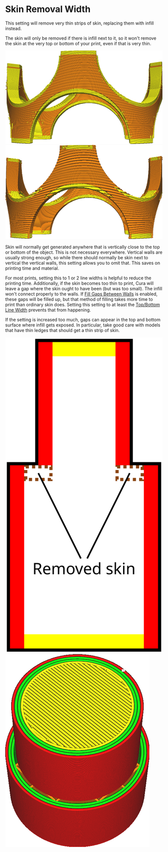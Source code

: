 Skin Removal Width
====
This setting will remove very thin strips of skin, replacing them with infill instead.

The skin will only be removed if there is infill next to it, so it won't remove the skin at the very top or bottom of your print, even if that is very thin.

<!--screenshot {
"image_path": "skin_preshrink_original.png",
"models": [{"script": "stature_symmetrical.scad"}],
"camera_position": [104, -7, 4],
"settings": {
    "wall_line_count": 0,
    "infill_wall_line_count": 1,
    "bottom_skin_preshrink": 0,
    "top_skin_preshrink": 0,
    "max_skin_angle_for_expansion": 89
},
"colours": 32
}-->
<!--screenshot {
"image_path": "skin_preshrink_shrunk.png",
"models": [{"script": "stature_symmetrical.scad"}],
"camera_position": [104, -7, 4],
"settings": {
    "wall_line_count": 0,
    "infill_wall_line_count": 1,
    "bottom_skin_preshrink": 1,
    "top_skin_preshrink": 1,
    "max_skin_angle_for_expansion": 89
},
"colours": 32
}-->
![Not removing any skin](images/skin_preshrink_original.png)
![Thin strips are removed](images/skin_preshrink_shrunk.png)

Skin will normally get generated anywhere that is vertically close to the top or bottom of the object. This is not necessary everywhere. Vertical walls are usually strong enough, so while there should normally be skin next to vertical the vertical walls, this setting allows you to omit that. This saves on printing time and material.

For most prints, setting this to 1 or 2 line widths is helpful to reduce the printing time. Additionally, if the skin becomes too thin to print, Cura will leave a gap where the skin ought to have been (but was too small). The infill won't connect properly to the walls. If [Fill Gaps Between Walls](fill_perimeter_gaps.md) is enabled, these gaps will be filled up, but that method of filling takes more time to print than ordinary skin does. Setting this setting to at least the [Top/Bottom Line Width](skin_line_width.md) prevents that from happening.

If the setting is increased too much, gaps can appear in the top and bottom surface where infill gets exposed. In particular, take good care with models that have thin ledges that should get a thin strip of skin.

<!--screenshot {
"image_path": "skin_preshrink_problem_screenshot.png",
"models": [{"script": "thin_ridge.scad"}],
"camera_position": [64, 0, 100],
"settings": {
    "wall_line_count": 3,
    "top_skin_preshrink": 5
},
"colours": 64
}-->
![These pieces of skin are removed, exposing infill](images/skin_preshrink_problem.svg)
![The infill can be seen in layer view too](images/skin_preshrink_problem_screenshot.png)